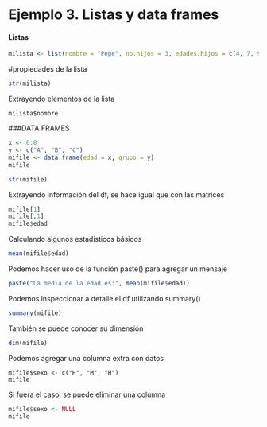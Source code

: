 # Ejemplo 3. Listas y data frames
#### Listas 
```R
milista <- list(nombre = "Pepe", no.hijos = 3, edades.hijos = c(4, 7, 9))
```

#propiedades de la lista
```R
str(milista)
```
Extrayendo elementos de la lista
```
milista$nombre
```

###DATA FRAMES
```R
x <- 6:8
y <- c("A", "B", "C")
mifile <- data.frame(edad = x, grupo = y)
mifile

str(mifile)
```

Extrayendo información del df, se hace igual que con las matrices
```R
mifile[1]
mifile[,1]
mifile$edad
```
Calculando algunos estadísticos básicos
```R
mean(mifile$edad)
```

Podemos hacer uso de la función paste() para agregar un mensaje
```R
paste("La media de la edad es:", mean(mifile$edad))
```

Podemos inspeccionar a detalle el df utilizando summary()
```R
summary(mifile)
```
También se puede conocer su dimensión 
```R
dim(mifile)
```
Podemos agregar una columna extra con datos 
```RR
mifile$sexo <- c("H", "M", "H")
mifile
```

Si fuera el caso, se puede eliminar una columna 
```R
mifile$sexo <- NULL
mifile
```
